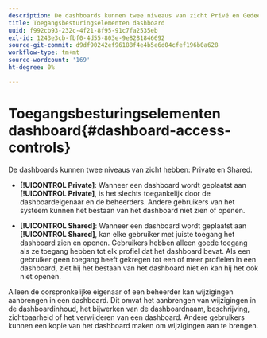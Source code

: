 ```yaml
---
description: De dashboards kunnen twee niveaus van zicht Privé en Gedeeld hebben.
title: Toegangsbesturingselementen dashboard
uuid: f992cb93-232c-4f21-8f95-91c7fa2535eb
exl-id: 1243e3cb-fbf0-4d55-803e-9e8281846692
source-git-commit: d9df90242ef96188f4e4b5e6d04cfef196b0a628
workflow-type: tm+mt
source-wordcount: '169'
ht-degree: 0%

---
```


# Toegangsbesturingselementen dashboard{#dashboard-access-controls}

De dashboards kunnen twee niveaus van zicht hebben: Private en Shared.

* **[!UICONTROL Private]**: Wanneer een dashboard wordt geplaatst aan  **[!UICONTROL Private]**, is het slechts toegankelijk door de dashboardeigenaar en de beheerders. Andere gebruikers van het systeem kunnen het bestaan van het dashboard niet zien of openen.

* **[!UICONTROL Shared]**: Wanneer een dashboard wordt geplaatst aan  **[!UICONTROL Shared]**, kan elke gebruiker met juiste toegang het dashboard zien en openen. Gebruikers hebben alleen goede toegang als ze toegang hebben tot elk profiel dat het dashboard bevat. Als een gebruiker geen toegang heeft gekregen tot een of meer profielen in een dashboard, ziet hij het bestaan van het dashboard niet en kan hij het ook niet openen.

Alleen de oorspronkelijke eigenaar of een beheerder kan wijzigingen aanbrengen in een dashboard. Dit omvat het aanbrengen van wijzigingen in de dashboardinhoud, het bijwerken van de dashboardnaam, beschrijving, zichtbaarheid of het verwijderen van een dashboard. Andere gebruikers kunnen een kopie van het dashboard maken om wijzigingen aan te brengen.
